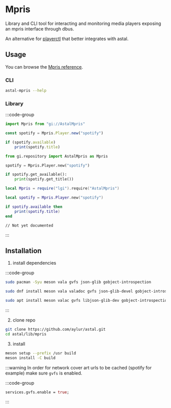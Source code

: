 # Mpris

Library and CLI tool for interacting and monitoring media players
exposing an mpris interface through dbus.

An alternative for [playerctl](https://github.com/altdesktop/playerctl) that better integrates
with astal.

## Usage

You can browse the [Mpris reference](https://aylur.github.io/libastal/mpris).

### CLI

```sh
astal-mpris --help
```

### Library

:::code-group

```js [<i class="devicon-javascript-plain"></i> JavaScript]
import Mpris from "gi://AstalMpris"

const spotify = Mpris.Player.new("spotify")

if (spotify.available)
    print(spotify.title)
```

```py [<i class="devicon-python-plain"></i> Python]
from gi.repository import AstalMpris as Mpris

spotify = Mpris.Player.new("spotify")

if spotify.get_available():
    print(spotify.get_title())
```

```lua [<i class="devicon-lua-plain"></i> Lua]
local Mpris = require("lgi").require("AstalMpris")

local spotify = Mpris.Player.new("spotify")

if spotify.available then
    print(spotify.title)
end
```

```vala [<i class="devicon-vala-plain"></i> Vala]
// Not yet documented
```

:::

## Installation

1. install dependencies

:::code-group

```sh [<i class="devicon-archlinux-plain"></i> Arch]
sudo pacman -Syu meson vala gvfs json-glib gobject-introspection
```

```sh [<i class="devicon-fedora-plain"></i> Fedora]
sudo dnf install meson vala valadoc gvfs json-glib-devel gobject-introspection-devel
```

```sh [<i class="devicon-ubuntu-plain"></i> Ubuntu]
sudo apt install meson valac gvfs libjson-glib-dev gobject-introspection
```

:::

2. clone repo

```sh
git clone https://github.com/aylur/astal.git
cd astal/lib/mpris
```

3. install

```sh
meson setup --prefix /usr build
meson install -C build
```

:::warning
In order for network cover art urls to be cached (spotify for example)
make sure `gvfs` is enabled.

:::code-group

```nix [<i class="devicon-nixos-plain"></i> configuration.nix]
services.gvfs.enable = true;
```

:::
